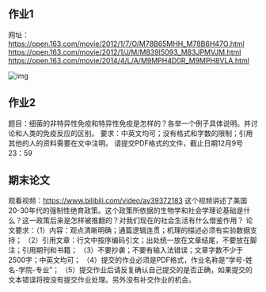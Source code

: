 ## 作业1
网址：https://open.163.com/movie/2012/1/7/O/M78B65MHH_M78B6H47O.html
https://open.163.com/movie/2012/1/J/M/M839I5093_M83JPMVJM.html
https://open.163.com/movie/2014/4/L/A/M9MPH4D0R_M9MPH8VLA.html
 
![img](https://learn.tsinghua.edu.cn/b/wlxt/common/downloadFiles?wjid=2018311609_ZY_156986006472327cacef69-5e34-4c80-a2b0-21ad66bd38f7&wlkcid=2019-2020-1139282156&videoVersion=818)
 
## 作业2
题目：细菌的非特异性免疫和特异性免疫是怎样的？各举一个例子具体说明。并讨论和人类的免疫反应的区别。
要求：中英文均可；没有格式和字数的限制；引用其他的人的资料需要在文中注明。
请提交PDF格式的文件，截止日期12月9号23：59

## 期末论文
观看视频：https://www.bilibili.com/video/av39372183
这个视频讲述了美国20-30年代的强制性绝育政策。这个政策所依据的生物学和社会学理论基础是什么？这一政策后来是怎样被推翻的？对我们现在的社会生活有什么借鉴作用？
论文要求：（1）内容：观点清晰明确；通篇逻辑连贯；机理的描述必须有实验数据支持；
         （2）引用文章：行文中按序编码引文；出处统一放在文章结尾，不要放在脚注；引用期刊和书籍；
         （3）不要抄袭；不要有输入法错误；文章字数不少于2500字；中英文均可；
         （4）提交的作业必须是PDF格式，作业名称是“学号-姓名-学院-专业”；
         （5）提交作业后请反复确认自己提交的是否正确，如果提交的文本错误将按没有提交作业处理。另外没有补交作业的机会。
